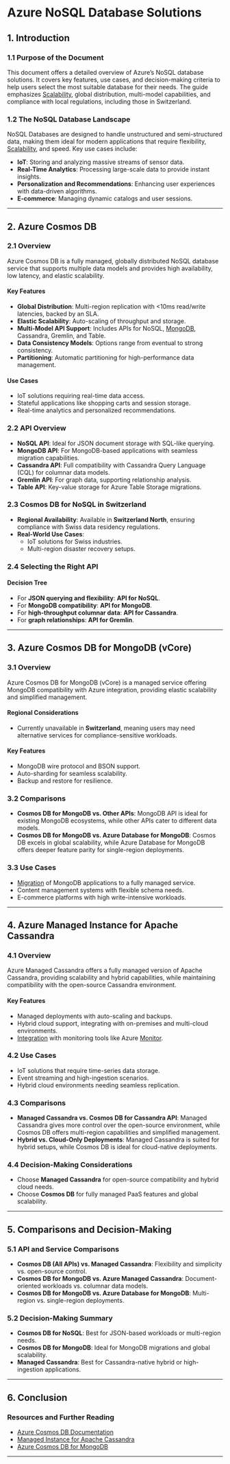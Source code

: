 # **Azure NoSQL Database Solutions**

## **1. Introduction**

### **1.1 Purpose of the Document**

This document offers a detailed overview of Azure’s NoSQL database solutions. It covers key features, use cases, and decision-making criteria to help users select the most suitable database for their needs. The guide emphasizes [Scalability](../../Containerization_and_Deployment/Scalability.md), global distribution, multi-model capabilities, and compliance with local regulations, including those in Switzerland.

### **1.2 The NoSQL Database Landscape**

NoSQL Databases are designed to handle unstructured and semi-structured data, making them ideal for modern applications that require flexibility, [Scalability](docs/Containerization_and_Deployment/Scalability.md), and speed. Key use cases include:

- **IoT**: Storing and analyzing massive streams of sensor data.
- **Real-Time Analytics**: Processing large-scale data to provide instant insights.
- **Personalization and Recommendations**: Enhancing user experiences with data-driven algorithms.
- **E-commerce**: Managing dynamic catalogs and user sessions.

---

## **2. Azure Cosmos DB**

### **2.1 Overview**

Azure Cosmos DB is a fully managed, globally distributed NoSQL database service that supports multiple data models and provides high availability, low latency, and elastic scalability.

#### **Key Features**

- **Global Distribution**: Multi-region replication with <10ms read/write latencies, backed by an SLA.
- **Elastic Scalability**: Auto-scaling of throughput and storage.
- **Multi-Model API Support**: Includes APIs for NoSQL, [MongoDB](docs/Databases/NonAzure/MongoDB_Overview.md), Cassandra, Gremlin, and Table.
- **Data Consistency Models**: Options range from eventual to strong consistency.
- **Partitioning**: Automatic partitioning for high-performance data management.

#### **Use Cases**

- IoT solutions requiring real-time data access.
- Stateful applications like shopping carts and session storage.
- Real-time analytics and personalized recommendations.

### **2.2 API Overview**

- **NoSQL API**: Ideal for JSON document storage with SQL-like querying.
- **MongoDB API**: For MongoDB-based applications with seamless migration capabilities.
- **Cassandra API**: Full compatibility with Cassandra Query Language (CQL) for columnar data models.
- **Gremlin API**: For graph data, supporting relationship analysis.
- **Table API**: Key-value storage for Azure Table Storage migrations.

### **2.3 Cosmos DB for NoSQL in Switzerland**

- **Regional Availability**: Available in **Switzerland North**, ensuring compliance with Swiss data residency regulations.
- **Real-World Use Cases**:
    - IoT solutions for Swiss industries.
    - Multi-region disaster recovery setups.

### **2.4 Selecting the Right API**

#### **Decision Tree**

- For **JSON querying and flexibility**: **API for NoSQL**.
- For **MongoDB compatibility**: **API for MongoDB**.
- For **high-throughput columnar data**: **API for Cassandra**.
- For **graph relationships**: **API for Gremlin**.

---

## **3. Azure Cosmos DB for MongoDB (vCore)**

### **3.1 Overview**

Azure Cosmos DB for MongoDB (vCore) is a managed service offering MongoDB compatibility with Azure integration, providing elastic scalability and simplified management.

#### **Regional Considerations**

- Currently unavailable in **Switzerland**, meaning users may need alternative services for compliance-sensitive workloads.

#### **Key Features**

- MongoDB wire protocol and BSON support.
- Auto-sharding for seamless scalability.
- Backup and restore for resilience.

### **3.2 Comparisons**

- **Cosmos DB for MongoDB vs. Other APIs**: MongoDB API is ideal for existing MongoDB ecosystems, while other APIs cater to different data models.
- **Cosmos DB for MongoDB vs. Azure Database for MongoDB**: Cosmos DB excels in global scalability, while Azure Database for MongoDB offers deeper feature parity for single-region deployments.

### **3.3 Use Cases**

- [Migration](docs/Databases/Database_Migration_and_Management.md) of MongoDB applications to a fully managed service.
- Content management systems with flexible schema needs.
- E-commerce platforms with high write-intensive workloads.

---

## **4. Azure Managed Instance for Apache Cassandra**

### **4.1 Overview**

Azure Managed Cassandra offers a fully managed version of Apache Cassandra, providing scalability and hybrid capabilities, while maintaining compatibility with the open-source Cassandra environment.

#### **Key Features**

- Managed deployments with auto-scaling and backups.
- Hybrid cloud support, integrating with on-premises and multi-cloud environments.
- [Integration](docs/Monitoring/Azure_Monitoring/Integration_Possibilities.md) with monitoring tools like Azure [Monitor](docs/Monitoring/Monitoring_and_Logging.md).

### **4.2 Use Cases**

- IoT solutions that require time-series data storage.
- Event streaming and high-ingestion scenarios.
- Hybrid cloud environments needing seamless replication.

### **4.3 Comparisons**

- **Managed Cassandra vs. Cosmos DB for Cassandra API**: Managed Cassandra gives more control over the open-source environment, while Cosmos DB offers multi-region capabilities and simplified management.
- **Hybrid vs. Cloud-Only Deployments**: Managed Cassandra is suited for hybrid setups, while Cosmos DB is ideal for cloud-native deployments.

### **4.4 Decision-Making Considerations**

- Choose **Managed Cassandra** for open-source compatibility and hybrid cloud needs.
- Choose **Cosmos DB** for fully managed PaaS features and global scalability.

---

## **5. Comparisons and Decision-Making**

### **5.1 API and Service Comparisons**

- **Cosmos DB (All APIs) vs. Managed Cassandra**: Flexibility and simplicity vs. open-source control.
- **Cosmos DB for MongoDB vs. Azure Managed Cassandra**: Document-oriented workloads vs. columnar data models.
- **Cosmos DB for MongoDB vs. Azure Database for MongoDB**: Multi-region vs. single-region deployments.

### **5.2 Decision-Making Summary**

- **Cosmos DB for NoSQL**: Best for JSON-based workloads or multi-region needs.
- **Cosmos DB for MongoDB**: Ideal for MongoDB migrations and global scalability.
- **Managed Cassandra**: Best for Cassandra-native hybrid or high-ingestion applications.

---

## **6. Conclusion**

### **Resources and Further Reading**

- [Azure Cosmos DB Documentation](https://learn.microsoft.com/en-us/azure/cosmos-db/introduction)
- [Managed Instance for Apache Cassandra](https://learn.microsoft.com/en-us/azure/managed-instance-apache-cassandra/overview)
- [Azure Cosmos DB for MongoDB](https://learn.microsoft.com/en-us/azure/cosmos-db/mongodb/introduction)

---
